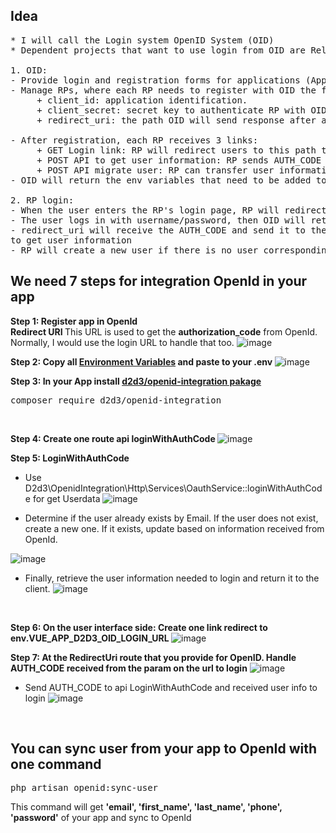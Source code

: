<h2>Idea</h2>

<pre>
* I will call the Login system OpenID System (OID)
* Dependent projects that want to use login from OID are Relying Party (RP)

1. OID:
- Provide login and registration forms for applications (App).
- Manage RPs, where each RP needs to register with OID the following information:
     + client_id: application identification.
     + client_secret: secret key to authenticate RP with OID.
     + redirect_uri: the path OID will send response after authentication is complete.

- After registration, each RP receives 3 links:
     + GET Login link: RP will redirect users to this path to log in.
     + POST API to get user information: RP sends AUTH_CODE to get user information.
     + POST API migrate user: RP can transfer user information to OID.
- OID will return the env variables that need to be added to RP's .env

2. RP login:
- When the user enters the RP's login page, RP will redirect to the login link from OID.
- The user logs in with username/password, then OID will return the AUTH_CODE via redirect_uri.
- redirect_uri will receive the AUTH_CODE and send it to the /userInfo endpoint with {client_secret} 
to get user information
- RP will create a new user if there is no user corresponding to this email in the RP system
</pre>

<h2>We need 7 steps for integration OpenId in your app</h2>

<b>Step 1: Register app in OpenId </b>
<br>
<b>Redirect URI </b></b>
This URL is used to get the <b>authorization_code</b> from OpenId. Normally, I would use the login URL to handle that too.
![image](https://github.com/user-attachments/assets/5bd06551-bd34-473b-8086-7c36c2ea63ac)
<br>

<b>Step 2: Copy all <u>Environment Variables</u> and paste to your .env </b>
![image](https://github.com/user-attachments/assets/b013815d-cb31-4ab3-a72e-61fb3ee45368)
<br>

<b>Step 3: In your App install <u>d2d3/openid-integration pakage</u>  </b>
<pre>composer require d2d3/openid-integration</pre>
<br>

<b>Step 4: Create one route api loginWithAuthCode </b>
![image](https://github.com/user-attachments/assets/60b35d22-488e-429f-aa01-10b7158d975c)
<br>

<b>Step 5: LoginWithAuthCode </b>
- Use D2d3\OpenidIntegration\Http\Services\OauthService::loginWithAuthCode for get Userdata
![image](https://github.com/user-attachments/assets/a53a260e-1562-4a71-9f2f-9f9c1258cfd2)

- Determine if the user already exists by Email. If the user does not exist, create a new one. If it exists, update based on information received from OpenId.
  
![image](https://github.com/user-attachments/assets/da4c5928-0d67-4cbe-8552-f6fdade5bcd1)


- Finally, retrieve the user information needed to login and return it to the client.
![image](https://github.com/user-attachments/assets/e01acbd3-1a3b-479a-9265-4fb94878d144)
<br>

<b>Step 6: On the user interface side: Create one link redirect to env.VUE_APP_D2D3_OID_LOGIN_URL </b>
![image](https://github.com/user-attachments/assets/524ee47d-8d35-4f08-b4f0-9119072ed117)
<br>

<b>Step 7: At the RedirectUri route that you provide for OpenID. Handle AUTH_CODE received from the param on the url to login</b>
![image](https://github.com/user-attachments/assets/b89222ac-43cf-494d-b354-e10ba83d67d7)

- Send AUTH_CODE to api LoginWithAuthCode and received user info to login
![image](https://github.com/user-attachments/assets/44b3f14c-f8fc-4ecb-b37d-c3a23bd1a179)
<br>

<h2>You can sync user from your app to OpenId with one command</h2>
<pre>php artisan openid:sync-user</pre>
This command will get <b>'email', 'first_name', 'last_name', 'phone', 'password'</b> of your app and sync to OpenId


